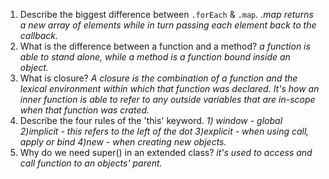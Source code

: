 1. Describe the biggest difference between `.forEach` & `.map`.
  _.map returns a new array of elements while in turn passing each element back to the callback._
2. What is the difference between a function and a method?
  _a function is able to stand alone, while a method is a function bound inside an object._
3. What is closure?
  _A closure is the combination of a function and the lexical environment within which that function was declared. It's how an inner function is able to refer to any outside variables that are in-scope when that function was crated._
4. Describe the four rules of the 'this' keyword.
  _1) window - global_
  _2)implicit - this refers to the left of the dot_
  _3)explicit - when using call, apply or bind_
  _4)new - when creating new objects._
5. Why do we need super() in an extended class?
  _it's used to access and call function to an objects' parent._
